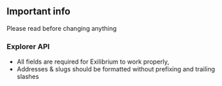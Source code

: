 ## Important info

Please read before changing anything

### Explorer API

- All fields are required for Exilibrium to work properly,
- Addresses & slugs should be formatted without prefixing and trailing slashes
